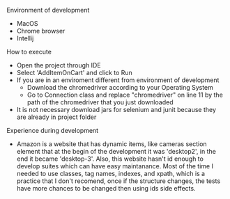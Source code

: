 Environment of development
 - MacOS
 - Chrome browser
 - Intellij

How to execute
 - Open the project through IDE
 - Select 'AddItemOnCart' and click to Run
 - If you are in an enviroment different from environment of development
    - Download the chromedriver according to your Operating System
    - Go to Connection class and replace "chromedriver" on line 11 by the path
    of the chromedriver that you just downloaded
 - It is not necessary download jars for selenium and junit because they are
 already in project folder

 Experience during development
  - Amazon is a website that has dynamic items, like cameras section element
  that at the begin of the development it was 'desktop2', in the end it became
  'desktop-3'. Also, this website hasn't id enough to develop suites which
  can have easy maintanance. Most of the time I needed to use classes, tag names,
  indexes, and xpath, which is a practice that I don't recomend, once if the
  structure changes, the tests have more chances to be changed then using ids
  side effects.
